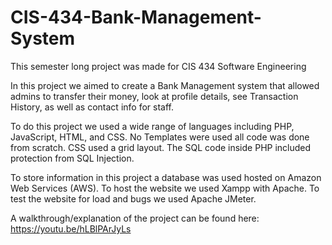 # CIS-434-Bank-Management-System

This semester long project was made for CIS 434 Software Engineering

In this project we aimed to create a Bank Management system that allowed admins to transfer their money, look at profile details, see Transaction History, as well as contact info for staff.

To do this project we used a wide range of languages including PHP, JavaScript, HTML, and CSS.
No Templates were used all code was done from scratch. CSS used a grid layout. The SQL code inside PHP included protection from SQL Injection.

To store information in this project a database was used hosted on Amazon Web Services (AWS).
To host the website we used Xampp with Apache.
To test the website for load and bugs we used Apache JMeter.

A walkthrough/explanation of the project can be found here: https://youtu.be/hLBlPArJyLs
